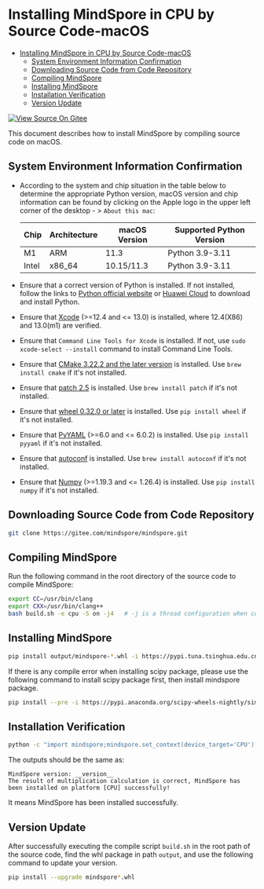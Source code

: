 # Installing MindSpore in CPU by Source Code-macOS

<!-- TOC -->

- [Installing MindSpore in CPU by Source Code-macOS](#installing-mindspore-in-cpu-by-source-code-macos)
    - [System Environment Information Confirmation](#system-environment-information-confirmation)
    - [Downloading Source Code from Code Repository](#downloading-source-code-from-code-repository)
    - [Compiling MindSpore](#compiling-mindspore)
    - [Installing MindSpore](#installing-mindspore)
    - [Installation Verification](#installation-verification)
    - [Version Update](#version-update)

<!-- /TOC -->

[![View Source On Gitee](https://mindspore-website.obs.cn-north-4.myhuaweicloud.com/website-images/r2.4.0/resource/_static/logo_source_en.svg)](https://gitee.com/mindspore/docs/blob/r2.4.0/install/mindspore_cpu_mac_install_source_en.md)

This document describes how to install MindSpore by compiling source code on macOS.

## System Environment Information Confirmation

- According to the system and chip situation in the table below to determine the appropriate Python version, macOS version and chip information can be found by clicking on the Apple logo in the upper left corner of the desktop - > `About this mac`:

    |Chip|Architecture|macOS Version|Supported Python Version|
    |-|-|-|-|
    |M1|ARM|11.3|Python 3.9-3.11|
    |Intel|x86_64|10.15/11.3|Python 3.9-3.11|

- Ensure that a correct version of Python is installed. If not installed, follow the links to [Python official website](https://www.python.org/downloads/macos/) or [Huawei Cloud](https://repo.huaweicloud.com/python/) to download and install Python.

- Ensure that [Xcode](https://xcodereleases.com/) (>=12.4 and <= 13.0) is installed, where 12.4(X86) and 13.0(m1) are verified.

- Ensure that `Command Line Tools for Xcode` is installed. If not, use `sudo xcode-select --install` command to install Command Line Tools.

- Ensure that [CMake 3.22.2 and the later version](https://cmake.org/download/) is installed. Use `brew install cmake` if it's not installed.

- Ensure that [patch 2.5](https://ftp.gnu.org/gnu/patch/) is installed. Use `brew install patch` if it's not installed.

- Ensure that [wheel 0.32.0 or later](https://pypi.org/project/wheel/) is installed. Use `pip install wheel` if it's not installed.

- Ensure that [PyYAML](https://pypi.org/project/pyyaml/) (>=6.0 and <= 6.0.2) is installed. Use `pip install pyyaml` if it's not installed.

- Ensure that [autoconf](https://ftp.gnu.org/gnu/autoconf/) is installed. Use `brew install autoconf` if it's not installed.

- Ensure that [Numpy](https://pypi.org/project/numpy/) (>=1.19.3 and <= 1.26.4) is installed. Use `pip install numpy` if it's not installed.

## Downloading Source Code from Code Repository

```bash
git clone https://gitee.com/mindspore/mindspore.git
```

## Compiling MindSpore

Run the following command in the root directory of the source code to compile MindSpore:

```bash
export CC=/usr/bin/clang
export CXX=/usr/bin/clang++
bash build.sh -e cpu -S on -j4   # -j is a thread configuration when compiled, and if cpu performance is better, compile using multithreading, with parameters usually twice the number of CPU cores
```

## Installing MindSpore

```bash
pip install output/mindspore-*.whl -i https://pypi.tuna.tsinghua.edu.cn/simple
```

If there is any compile error when installing scipy package, please use the following command to install scipy package first, then install mindspore package.

```bash
pip install --pre -i https://pypi.anaconda.org/scipy-wheels-nightly/simple scipy
```

## Installation Verification

```bash
python -c "import mindspore;mindspore.set_context(device_target='CPU');mindspore.run_check()"
```

The outputs should be the same as:

```text
MindSpore version: __version__
The result of multiplication calculation is correct, MindSpore has been installed on platform [CPU] successfully!
```

It means MindSpore has been installed successfully.

## Version Update

After successfully executing the compile script `build.sh` in the root path of the source code, find the whl package in path `output`, and use the following command to update your version.

```bash
pip install --upgrade mindspore*.whl
```

